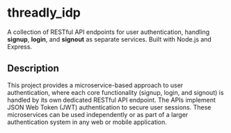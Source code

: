 # threadly_idp

A collection of RESTful API endpoints for user authentication, handling **signup**, **login**, and **signout** as separate services. Built with Node.js and Express.
 
## Description

This project provides a microservice-based approach to user authentication, where each core functionality (signup, login, and signout) is handled by its own dedicated RESTful API endpoint. The APIs implement JSON Web Token (JWT) authentication to secure user sessions. These microservices can be used independently or as part of a larger authentication system in any web or mobile application.


